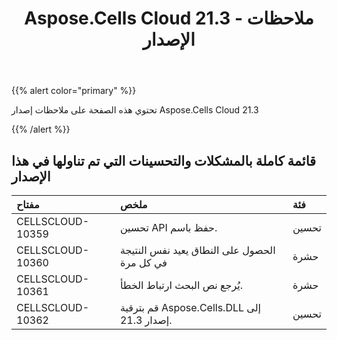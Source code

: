 ﻿---
title: Aspose.Cells Cloud 21.3 - ملاحظات الإصدار
second_title: Aspose.Cells Cloud Documen
type: docs
url: /ar/aspose-cells-cloud-21-3-release-notes/
description: Aspose.Cells Cloud يدعم Excel لإنشاء وتحويل ودمج وتقسيم وحماية وتشغيل الكائن الداخلي وما إلى ذلك
weight: 70
---
{{% alert color="primary" %}} 

تحتوي هذه الصفحة على ملاحظات إصدار Aspose.Cells Cloud 21.3

{{% /alert %}} 
## **قائمة كاملة بالمشكلات والتحسينات التي تم تناولها في هذا الإصدار**

|**مفتاح**|**ملخص**|**فئة**|
|:- |:- |:- |
|CELLSCLOUD-10359 |تحسين API حفظ باسم.| تحسين|
|CELLSCLOUD-10360 |الحصول على النطاق يعيد نفس النتيجة في كل مرة| حشرة|
|CELLSCLOUD-10361 |يُرجع نص البحث ارتباط الخطأ.| حشرة|
|CELLSCLOUD-10362 |قم بترقية Aspose.Cells.DLL إلى إصدار 21.3.| تحسين|
